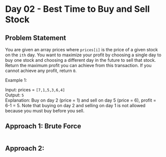 
# Day 02 - Best Time to Buy and Sell Stock

## Problem Statement
You are given an array prices where `prices[i]` is the price of a given stock on the `ith` day.
You want to maximize your profit by choosing a single day to buy one stock and choosing a different day in the future to sell that stock.
Return the maximum profit you can achieve from this transaction. If you cannot achieve any profit, return `0`.

Example 1:

Input: prices = `[7,1,5,3,6,4]`  
Output: `5`  
Explanation: Buy on day 2 (price = 1) and sell on day 5 (price = 6), profit = 6-1 = 5.
Note that buying on day 2 and selling on day 1 is not allowed because you must buy before you sell.


## Approach 1: Brute Force
```javascript

```
## Approach 2: 
```javascript

```
